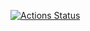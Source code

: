 [![Actions Status](https://github.com/diyantonchev-vsg/crypto-exchange-app/workflows/test.yml/badge.svg)](https://github.com/{username}/{repository}/actions)
